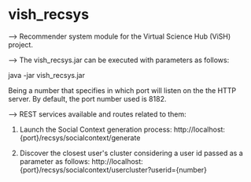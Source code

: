 vish_recsys
===========

--> Recommender system module for the Virtual Science Hub (ViSH) project.


--> The vish_recsys.jar can be executed with parameters as follows:

java -jar vish_recsys.jar <port>

Being <port> a number that specifies in which port will listen on the the HTTP server.
By default, the port number used is 8182.


--> REST services available and routes related to them:

1) Launch the Social Context generation process: 
http://localhost:{port}/recsys/socialcontext/generate

2) Discover the closest user's cluster considering a user id passed as a parameter as follows:
http://localhost:{port}/recsys/socialcontext/usercluster?userid={number}